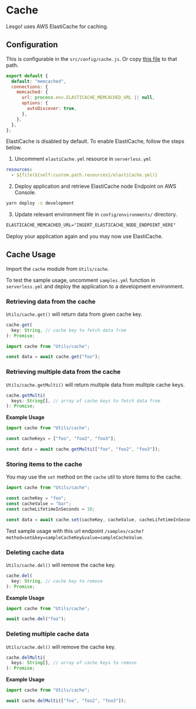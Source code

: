 # Cache

Lesgo! uses AWS ElastiCache for caching.

## Configuration

This is configurable in the `src/config/cache.js`. Or copy [this file](https://raw.githubusercontent.com/reflex-media/lesgo/master/src/config/cache.js) to that path.

```js
export default {
  default: "memcached",
  connections: {
    memcached: {
      url: process.env.ELASTICACHE_MEMCACHED_URL || null,
      options: {
        autoDiscover: true,
      },
    },
  },
};
```

ElastiCache is disabled by default. To enable ElastiCache, follow the steps below.

1. Uncomment `elastiCache.yml` resource in `serverless.yml`

```yml
resources:
  - ${file(${self:custom.path.resources}/elastiCache.yml)}
```

2. Deploy application and retrieve ElastiCache node Endpoint on AWS Console.

```bash
yarn deploy -s development
```

3. Update relevant environment file in `config/environments/` directory.

```apache
ELASTICACHE_MEMCACHED_URL="INSERT_ELASTICACHE_NODE_ENDPOINT_HERE"
```

Deploy your application again and you may now use ElastiCache.

## Cache Usage

Import the `cache` module from `Utils/cache`.

To test the sample usage, uncomment `samples.yml` function in `serverless.yml` and deploy the application to a development environment.

### Retrieving data from the cache

`Utils/cache.get()` will return data from given cache key.

```js
cache.get(
  key: String, // cache key to fetch data from
): Promise;
```

```js
import cache from "Utils/cache";

const data = await cache.get("foo");
```

### Retrieving multiple data from the cache

`Utils/cache.getMulti()` will return multiple data from multiple cache keys.

```js
cache.getMulti(
  keys: String[], // array of cache keys to fetch data from
): Promise;
```

**Example Usage**

```js
import cache from "Utils/cache";

const cacheKeys = ["foo", "foo2", "foo3"];

const data = await cache.getMulti(["foo", "foo2", "foo3"]);
```

### Storing items to the cache

You may use the `set` method on the `cache` util to store items to the cache.

```js
import cache from "Utils/cache";

const cacheKey = "foo";
const cacheValue = "bar";
const cacheLifetimeInSeconds = 10;

const data = await cache.set(cacheKey, cacheValue, cacheLifetimeInSeconds);
```

Test sample usage with this url endpoint `/samples/cache?method=set&key=sampleCacheKey&value=sampleCacheValue`.

### Deleting cache data

`Utils/cache.del()` will remove the cache key.

```js
cache.del(
  key: String, // cache key to remove
): Promise;
```

**Example Usage**

```js
import cache from "Utils/cache";

await cache.del("foo");
```

### Deleting multiple cache data

`Utils/cache.del()` will remove the cache key.

```js
cache.delMulti(
  keys: String[], // array of cache keys to remove
): Promise;
```

**Example Usage**

```js
import cache from "Utils/cache";

await cache.delMulti(["foo", "foo2", "foo3"]);
```
